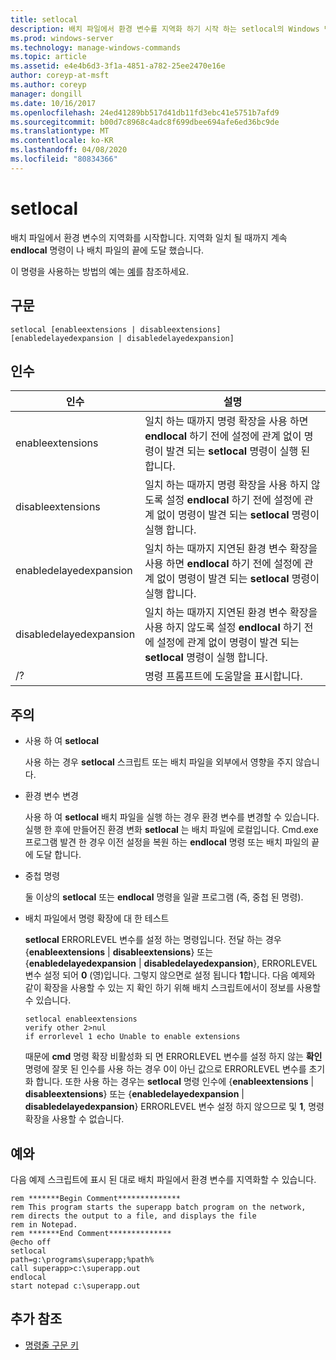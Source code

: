 ```yaml
---
title: setlocal
description: 배치 파일에서 환경 변수를 지역화 하기 시작 하는 setlocal의 Windows 명령 항목입니다.
ms.prod: windows-server
ms.technology: manage-windows-commands
ms.topic: article
ms.assetid: e4e4b6d3-3f1a-4851-a782-25ee2470e16e
author: coreyp-at-msft
ms.author: coreyp
manager: dongill
ms.date: 10/16/2017
ms.openlocfilehash: 24ed41289bb517d41db11fd3ebc41e5751b7afd9
ms.sourcegitcommit: b00d7c8968c4adc8f699dbee694afe6ed36bc9de
ms.translationtype: MT
ms.contentlocale: ko-KR
ms.lasthandoff: 04/08/2020
ms.locfileid: "80834366"
---
```

# <a name="setlocal"></a>setlocal

배치 파일에서 환경 변수의 지역화를 시작합니다. 지역화 일치 될 때까지 계속 **endlocal** 명령이 나 배치 파일의 끝에 도달 했습니다.

이 명령을 사용하는 방법의 예는 [예](#BKMK_examples)를 참조하세요.

## <a name="syntax"></a>구문

```
setlocal [enableextensions | disableextensions] [enabledelayedexpansion | disabledelayedexpansion]
```

## <a name="arguments"></a>인수

|인수|설명|
|--------|-----------|
|enableextensions|일치 하는 때까지 명령 확장을 사용 하면 **endlocal** 하기 전에 설정에 관계 없이 명령이 발견 되는 **setlocal** 명령이 실행 된 합니다.|
|disableextensions|일치 하는 때까지 명령 확장을 사용 하지 않도록 설정 **endlocal** 하기 전에 설정에 관계 없이 명령이 발견 되는 **setlocal** 명령이 실행 합니다.|
|enabledelayedexpansion|일치 하는 때까지 지연된 환경 변수 확장을 사용 하면 **endlocal** 하기 전에 설정에 관계 없이 명령이 발견 되는 **setlocal** 명령이 실행 합니다.|
|disabledelayedexpansion|일치 하는 때까지 지연된 환경 변수 확장을 사용 하지 않도록 설정 **endlocal** 하기 전에 설정에 관계 없이 명령이 발견 되는 **setlocal** 명령이 실행 합니다.|
|/?|명령 프롬프트에 도움말을 표시합니다.|

## <a name="remarks"></a>주의

-   사용 하 여 **setlocal**

    사용 하는 경우 **setlocal** 스크립트 또는 배치 파일을 외부에서 영향을 주지 않습니다.
-   환경 변수 변경

    사용 하 여 **setlocal** 배치 파일을 실행 하는 경우 환경 변수를 변경할 수 있습니다. 실행 한 후에 만들어진 환경 변화 **setlocal** 는 배치 파일에 로컬입니다. Cmd.exe 프로그램 발견 한 경우 이전 설정을 복원 하는 **endlocal** 명령 또는 배치 파일의 끝에 도달 합니다.
-   중첩 명령

    둘 이상의 **setlocal** 또는 **endlocal** 명령을 일괄 프로그램 (즉, 중첩 된 명령).
-   배치 파일에서 명령 확장에 대 한 테스트

    **setlocal** ERRORLEVEL 변수를 설정 하는 명령입니다. 전달 하는 경우 {**enableextensions** | **disableextensions**} 또는 {**enabledelayedexpansion** | **disabledelayedexpansion**}, ERRORLEVEL 변수 설정 되어 **0** (영)입니다. 그렇지 않으면로 설정 됩니다 **1**합니다. 다음 예제와 같이 확장을 사용할 수 있는 지 확인 하기 위해 배치 스크립트에서이 정보를 사용할 수 있습니다.  
    ```
    setlocal enableextensions
    verify other 2>nul
    if errorlevel 1 echo Unable to enable extensions
    ```  
    때문에 **cmd** 명령 확장 비활성화 되 면 ERRORLEVEL 변수를 설정 하지 않는 **확인** 명령에 잘못 된 인수를 사용 하는 경우 0이 아닌 값으로 ERRORLEVEL 변수를 초기화 합니다. 또한 사용 하는 경우는 **setlocal** 명령 인수에 {**enableextensions** | **disableextensions**} 또는 {**enabledelayedexpansion** | **disabledelayedexpansion**} ERRORLEVEL 변수 설정 하지 않으므로 및 **1**, 명령 확장을 사용할 수 없습니다.

## <a name="examples"></a><a name=BKMK_examples></a>예와

다음 예제 스크립트에 표시 된 대로 배치 파일에서 환경 변수를 지역화할 수 있습니다.
```
rem *******Begin Comment**************
rem This program starts the superapp batch program on the network,
rem directs the output to a file, and displays the file
rem in Notepad.
rem *******End Comment**************
@echo off
setlocal
path=g:\programs\superapp;%path%
call superapp>c:\superapp.out
endlocal
start notepad c:\superapp.out
```

## <a name="additional-references"></a>추가 참조

- [명령줄 구문 키](command-line-syntax-key.md)